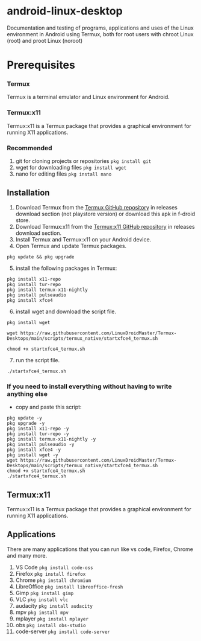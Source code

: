 # android-linux-desktop
 Documentation and testing of programs, applications and uses of the Linux environment in Android using Termux, both for root users with chroot Linux (root) and proot Linux (noroot)
# Prerequisites

### Termux

Termux is a terminal emulator and Linux environment for Android.

### Termux:x11

Termux:x11 is a Termux package that provides a graphical environment for running X11 applications.
### Recommended

1. git for cloning projects or repositories ```pkg install git```
2. wget for downloading files ```pkg install wget```
3. nano for editing files ```pkg install nano```
## Installation

1. Download Termux from the [Termux GitHub repository](https://github.com/termux/termux-app) in releases download section (not playstore version) or download this apk in f-droid store.
2. Download Termux:x11 from the [Termux:x11 GitHub repository](https://github.com/termux/termux-x11) in releases download section. 
3. Install Termux and Termux:x11 on your Android device.
4. Open Termux and update Termux packages.
```
pkg update && pkg upgrade
```
5. install the following packages in Termux:
```
pkg install x11-repo
pkg install tur-repo
pkg install termux-x11-nightly
pkg install pulseaudio
pkg install xfce4
```
6. install wget and download the script file.
```
pkg install wget

wget https://raw.githubusercontent.com/LinuxDroidMaster/Termux-Desktops/main/scripts/termux_native/startxfce4_termux.sh

chmod +x startxfce4_termux.sh
```
7. run the script file.
```
./startxfce4_termux.sh
```
### If you need to install everything without having to write anything else
- copy and paste this script: 
```
pkg update -y
pkg upgrade -y
pkg install x11-repo -y
pkg install tur-repo -y
pkg install termux-x11-nightly -y
pkg install pulseaudio -y
pkg install xfce4 -y
pkg install wget -y
wget https://raw.githubusercontent.com/LinuxDroidMaster/Termux-Desktops/main/scripts/termux_native/startxfce4_termux.sh
chmod +x startxfce4_termux.sh
./startxfce4_termux.sh
```

## Termux:x11

Termux:x11 is a Termux package that provides a graphical environment for running X11 applications.

## Applications

There are many applications that you can run like vs code, Firefox, Chrome
and many more.
1. VS Code `pkg install code-oss`
2. Firefox `pkg install firefox`
3. Chrome `pkg install chromium`
4. LibreOffice `pkg install libreoffice-fresh`
5. Gimp `pkg install gimp`
6. VLC `pkg install vlc`
7. audacity `pkg install audacity`
8. mpv `pkg install mpv`
9. mplayer `pkg install mplayer`
10. obs `pkg install obs-studio`
11. code-server `pkg install code-server`

